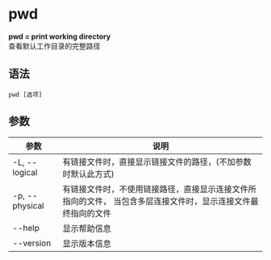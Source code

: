 # pwd

**pwd = print working directory**  
查看默认工作目录的完整路径

## 语法
```
pwd [选项]
```

## 参数
参数 | 说明
--|--
-L, --logical| 有链接文件时，直接显示链接文件的路径，(不加参数时默认此方式) 
-p, --physical| 有链接文件时，不使用链接路径，直接显示连接文件所指向的文件，  当包含多层连接文件时，显示连接文件最终指向的文件 
--help|显示帮助信息
--version|显示版本信息
